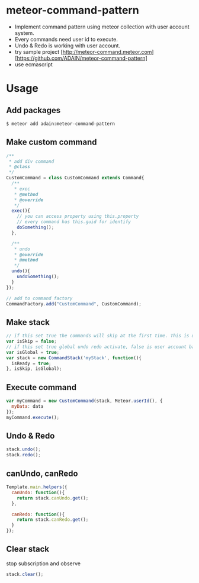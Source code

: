 # meteor-command-pattern
- Implement command pattern using meteor collection with user account system.
- Every commands need user id to execute.
- Undo & Redo is working with user account.
- try sample project [http://meteor-command.meteor.com] [https://github.com/ADAIN/meteor-command-pattern]
- use ecmascript

# Usage

## Add packages
```bash
$ meteor add adain:meteor-command-pattern
```
## Make custom command
```javascript
/**
 * add div command
 * @class
 */
CustomCommand = class CustomCommand extends Command{
  /**
   * exec
   * @method
   * @override
   */
  exec(){
    // you can access property using this.property
    // every command has this.guid for identify
    doSomething();
  },

  /**
   * undo
   * @override
   * @method
   */
  undo(){
    undoSomething();
  }
});

// add to command factory
CommandFactory.add("CustomCommand", CustomCommand);
```
## Make stack
```javascript
// if this set true the commands will skip at the first time. This is useful when you using own serialize code.
var isSkip = false;
// if this set true global undo redo activate, false is user account base undo, redo
var isGlobal = true;
var stack = new CommandStack('myStack', function(){
  isReady = true;
}, isSkip, isGlobal);
```
## Execute command
```javascript
var myCommand = new CustomCommand(stack, Meteor.userId(), {
  myData: data
});
myCommand.execute();
```
## Undo & Redo
```javascript
stack.undo();
stack.redo();
```
## canUndo, canRedo
```javascript
Template.main.helpers({
  canUndo: function(){
    return stack.canUndo.get();
  },

  canRedo: function(){
    return stack.canRedo.get();
  }
});
```
## Clear stack
stop subscription and observe
```javascript
stack.clear();
```